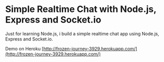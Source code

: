 Simple Realtime Chat with Node.js, Express and Socket.io
========================================================

Just for learning Node.js, i build a simple realtime chat app using Node.js, Express and Socket.io.

Demo on Heroku [http://frozen-journey-3929.herokuapp.com/](http://frozen-journey-3929.herokuapp.com/)
